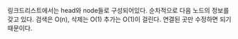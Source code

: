 링크드리스트에서는 head와 node들로 구성되어있다. 순차적으로 다음 노드의 정보를 갖고 있다. 
검색은 O(n), 삭제는 O(1) 추가는 O(1)이 걸린다. 연결된 곳만 수정하면 되기 때문이다.